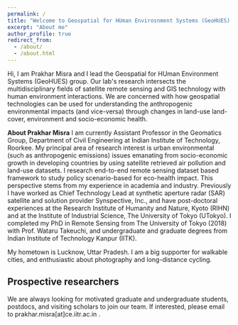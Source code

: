 ```yaml
---
permalink: /
title: "Welcome to Geospatial for HUman Envirosnment Systems (GeoHUES) group homepage."
excerpt: "About me"
author_profile: true
redirect_from: 
  - /about/
  - /about.html
---
```


Hi, I am Prakhar Misra and I lead the Geospatial for HUman Environment Systems (GeoHUES) group. Our lab's research intersects the multidisciplinary fields of satellite remote sensing and GIS technology with human environment interactions. We are concerned with how geospatial technologies can be used for understanding the anthropogenic environmental impacts (and vice-versa) through changes in land-use land-cover, environment and socio-economic health. 

**About Prakhar Misra**
I am currently Assistant Professor in the Geomatics Group, Department of Civil Engineering at Indian Institute of Technology, Roorkee. My principal area of research interest is urban environmental (such as anthropogenic emissions) issues emanating from socio-economic growth in developing countries by using satellite retrieved air pollution and land-use datasets. I research end-to-end remote sensing dataset based framework to study policy scenario-based for eco-health impact. This perspective stems from my experience in academia and industry. Previously I have worked as Chief Technology Lead at synthetic aperture radar (SAR) satellite and solution provider Synspective, Inc., and have post-doctoral experiences at the Research Institute of Humanity and Nature, Kyoto (RIHN) and at the Institute of Industrial Science, The University of Tokyo (UTokyo). I completed my PhD in Remote Sensing from The University of Tokyo (2018) with Prof. Wataru Takeuchi, and undergraduate and graduate degrees from Indian Institute of Technology Kanpur (IITK). 

My hometown is Lucknow, Uttar Pradesh. I am a big supporter for walkable cities, and enthusiastic about photography and long-distance cycling. 



Prospective researchers
------
We are always looking for motivated graduate and undergraduate students, postdocs, and visiting scholars to join our team. If interested, please email to prakhar.misra[at]ce.iitr.ac.in . 


